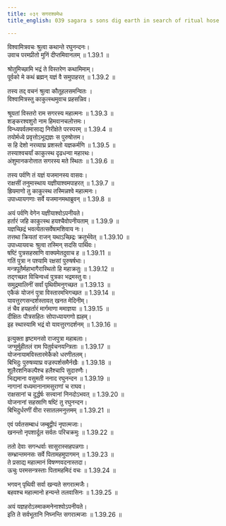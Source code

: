 ```yaml
---
title: ०३९ सगराश्वमेधः
title_english: 039 sagara s sons dig earth in search of ritual hose

---
```

<div class="audioEmbed"  caption="श्रीराम-हरिसीताराममूर्ति-घनपाठिभ्यां वचनम्" src="https://archive.org/download/Ramayana-recitation-Sriram-harisItArAmamUrti-Ghanapaati-v2/Kanda_1/Kanda_1_BK-039-Sagara_Ashvamedhaha.mp3"></div>

विश्वामित्रवचः श्रुत्वा कथान्ते रघुनन्दनः।  
उवाच परमप्रीतो मुनिं दीप्तमिवानलम् ॥ 1.39.1 ॥   

श्रोतुमिच्छामि भद्रं ते विस्तरेण कथामिमाम्।  
पूर्वको मे कथं ब्रह्मन् यज्ञं वै समुपाहरत् ॥ 1.39.2 ॥   

तस्य तद् वचनं श्रुत्वा कौतूहलसमन्वितः ।  
विश्वामित्रस्तु काकुत्स्थमुवाच प्रहसन्निव।  

श्रूयतां विस्तरो राम सगरस्य महात्मनः ॥ 1.39.3 ॥   
शङ्करश्वशुरो नाम हिमवानचलोत्तमः।  
विन्ध्यपर्वतमासाद्य निरीक्षेते परस्परम् ॥ 1.39.4 ॥   
तयोर्मध्ये प्रवृत्तोऽभूद्यज्ञः स पुरुषोत्तम।  
स हि देशो नरव्याघ्र प्रशस्तो यज्ञकर्मणि ॥ 1.39.5 ॥   
तस्याश्वचर्यां काकुत्स्थ दृढधन्वा महारथः।  
अंशुमानकरोत्तात सगरस्य मते स्थितः ॥ 1.39.6 ॥   

तस्य पर्वणि तं यज्ञं यजमानस्य वासवः।  
राक्षसीं तनुमास्थाय यज्ञीयाश्वमपाहरत् ॥ 1.39.7 ॥   
ह्रियमाणो तु काकुत्स्थ तस्मिन्नश्वे महात्मनः।  
उपाध्यायगणाः सर्वे यजमानमथाब्रुवन् ॥ 1.39.8 ॥   

अयं पर्वणि वेगेन यज्ञीयाश्वोऽपनीयते।  
हर्तारं जहि काकुत्स्थ हयश्चैवोपनीयताम् ॥ 1.39.9 ॥   
यज्ञच्छिद्रं भवत्येतत्सर्वेषामशिवाय नः।  
तत्तथा क्रियतां राजन् यथाऽच्छिद्रः क्रतुर्भवेत् ॥ 1.39.10 ॥   
उपाध्यायवचः श्रुत्वा तस्मिन् सदसि पार्थिवः।  
षष्टिं पुत्रसहस्राणि वाक्यमेतदुवाच ह ॥ 1.39.11 ॥   
गतिं पुत्रा न पश्यामि रक्षसां पुरुषर्षभाः।  
मन्त्रपूतैर्महाभागैरास्थितो हि महाक्रतुः ॥ 1.39.12 ॥   
तद्गच्छत विचिन्वध्वं पुत्रका भद्रमस्तु वः।  
समुद्रमालिनीं सर्वां पृथिवीमनुगच्छत ॥ 1.39.13 ॥   
एकैकं योजनं पुत्रा विस्तारमभिगच्छत ॥ 1.39.14 ॥   
यावत्तुरगसन्दर्शस्तावत् खनत मेदिनीम्।  
तं चैव हयहर्तारं मार्गमाणा ममाज्ञया ॥ 1.39.15 ॥   
दीक्षितः पौत्रसहितः सोपाध्यायगणो ह्यहम्।  
इह स्थास्यामि भद्रं वो यावत्तुरगदर्शनम् ॥ 1.39.16 ॥   

इत्युक्ता हृष्टमनसो राजपुत्रा महाबलाः।  
जग्मुर्मुहीतलं राम पितुर्वचनयन्त्रिताः ॥ 1.39.17 ॥   
योजनायामविस्तारमेकैको धरणीतलम्।  
बिभिदुः पुरुषव्याघ्र वज्रस्पर्शसमैर्नखैः ॥ 1.39.18 ॥   
शूलैरशनिकल्पैश्च हलैश्चापि सुदारुणैः।  
भिद्यमाना वसुमती ननाद रघुनन्दन ॥ 1.39.19 ॥   
नागानां वध्यमानानामसुराणां च राघव।  
राक्षसानां च दुर्द्धर्षः सत्त्वानां निनदोऽभवत् ॥ 1.39.20 ॥   
योजनानां सहस्राणि षष्टिं तु रघुनन्दन।  
बिभिदुर्धरणीं वीरा रसातलमनुत्तमम् ॥ 1.39.21 ॥   

एवं पर्वतसम्बाधं जम्बूद्वीपं नृपात्मजाः।  
खनन्तो नृपशार्दूल सर्वतः परिचक्रमुः ॥ 1.39.22 ॥   

ततो देवाः सगन्धर्वाः सासुरास्सहपन्नगाः।  
सम्भ्रान्तमनसः सर्वे पितामहमुपागमन् ॥ 1.39.23 ॥   
ते प्रसाद्य महात्मानं विषण्णवदनास्तदा।  
ऊचुः परमसन्त्रस्ताः पितामहमिदं वचः ॥ 1.39.24 ॥   

भगवन् पृथिवी सर्वा खन्यते सगरात्मजैः।  
बहवश्च महात्मानो हन्यन्ते तलवासिनः ॥ 1.39.25 ॥   

अयं यज्ञहरोऽस्माकमनेनाश्वोऽपनीयते।  
इति ते सर्वभूतानि निघ्नन्ति सगरात्मजाः ॥ 1.39.26 ॥   